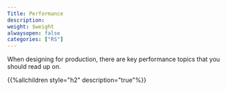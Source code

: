 ```yaml
---
Title: Performance
description:
weight: $weight
alwaysopen: false
categories: ["RS"]
---
```

When designing for production, there are key performance topics that you
should read up on.

{{%allchildren style="h2" description="true"%}}